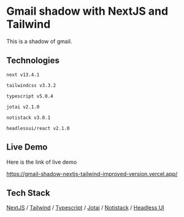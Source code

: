 # Gmail shadow with NextJS and Tailwind

This is a shadow of gmail.

## Technologies

`next v13.4.1`

`tailwindcss v3.3.2`

`typescript v5.0.4`

`jotai v2.1.0`

`notistack v3.0.1`

`headlessui/react v2.1.0`

## Live Demo

Here is the link of live demo

https://gmail-shadow-nextjs-tailwind-improved-version.vercel.app/

## Tech Stack

[NextJS](https://nextjs.org/) / [Tailwind](https://tailwindcss.com/) / [Typescript](https://www.typescriptlang.org/) / [Jotai](https://jotai.org/) / [Notistack](https://notistack.com/) / [Headless UI](https://headlessui.com/)
